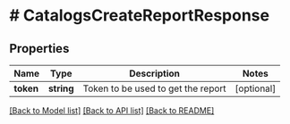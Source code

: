 # # CatalogsCreateReportResponse

## Properties

Name | Type | Description | Notes
------------ | ------------- | ------------- | -------------
**token** | **string** | Token to be used to get the report | [optional]

[[Back to Model list]](../../README.md#models) [[Back to API list]](../../README.md#endpoints) [[Back to README]](../../README.md)
